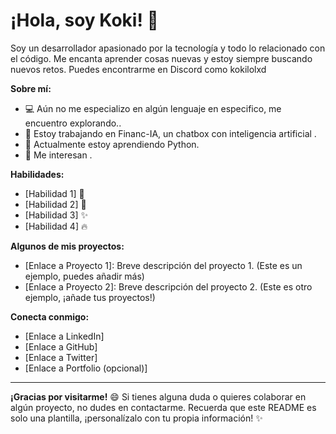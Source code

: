 # ¡Hola, soy Koki! 👋

Soy un desarrollador apasionado por la tecnología y todo lo relacionado con el código. Me encanta aprender cosas nuevas y estoy siempre buscando nuevos retos. Puedes encontrarme en Discord como kokilolxd

**Sobre mí:**

* 💻 Aún no me especializo en algún lenguaje en especifico, me encuentro explorando..
* 🚀 Estoy trabajando en Financ-IA, un chatbox con inteligencia artificial .
* 🌱 Actualmente estoy aprendiendo Python.
* 🤔 Me interesan .

**Habilidades:**

* [Habilidad 1]  💪
* [Habilidad 2]  🚀
* [Habilidad 3]  ✨
* [Habilidad 4]  🔥

**Algunos de mis proyectos:**

* [Enlace a Proyecto 1]: Breve descripción del proyecto 1.  (Este es un ejemplo, puedes añadir más)
* [Enlace a Proyecto 2]: Breve descripción del proyecto 2. (Este es otro ejemplo, ¡añade tus proyectos!)

**Conecta conmigo:**

* [Enlace a LinkedIn]
* [Enlace a GitHub]
* [Enlace a Twitter]
* [Enlace a Portfolio (opcional)]

---

**¡Gracias por visitarme!** 😄  Si tienes alguna duda o quieres colaborar en algún proyecto, no dudes en contactarme.  Recuerda que este README es solo una plantilla, ¡personalízalo con tu propia información! ✨